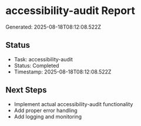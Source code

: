 # accessibility-audit Report

Generated: 2025-08-18T08:12:08.522Z

## Status
- Task: accessibility-audit
- Status: Completed
- Timestamp: 2025-08-18T08:12:08.522Z

## Next Steps
- Implement actual accessibility-audit functionality
- Add proper error handling
- Add logging and monitoring
